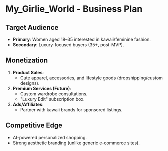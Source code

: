 # My_Girlie_World - Business Plan  

## **Target Audience**  
- **Primary**: Women aged 18–35 interested in kawaii/feminine fashion.  
- **Secondary**: Luxury-focused buyers (35+, post-MVP).  

## **Monetization**  
1. **Product Sales**:  
   - Cute apparel, accessories, and lifestyle goods (dropshipping/custom designs).  
2. **Premium Services (Future)**:  
   - Custom wardrobe consultations.  
   - "Luxury Edit" subscription box.  
3. **Ads/Affiliates**:  
   - Partner with kawaii brands for sponsored listings.  

## **Competitive Edge**  
- AI-powered personalized shopping.  
- Strong aesthetic branding (unlike generic e-commerce sites).  